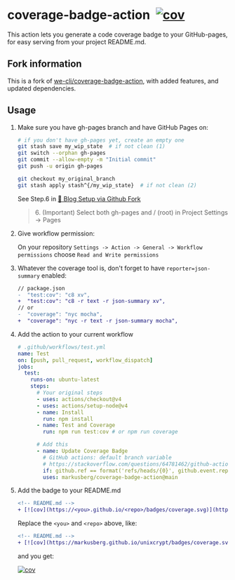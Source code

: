 # coverage-badge-action&nbsp;&nbsp;[![cov](https://markusberg.github.io/coverage-badge-action/badges/coverage.svg)](https://github.com/markusberg/coverage-badge-action/actions)

This action lets you generate a code coverage badge to your GitHub-pages, for easy serving from your project README.md.

## Fork information

This is a fork of [we-cli/coverage-badge-action](https://github.com/we-cli/coverage-badge-action), with added features, and updated dependencies.

## Usage

1. Make sure you have gh-pages branch and have GitHub Pages on:

   ```sh
   # if you don't have gh-pages yet, create an empty one
   git stash save my_wip_state  # if not clean (1)
   git switch --orphan gh-pages
   git commit --allow-empty -m "Initial commit"
   git push -u origin gh-pages

   git checkout my_original_branch
   git stash apply stash^{/my_wip_state}  # if not clean (2)
   ```

   See Step.6 in [🚀 Blog Setup via Github Fork](https://fritx.github.io/silent/?2022/09/blog-setup-via-github-fork)

   > 6\. (Important) Select both gh-pages and / (root) in Project Settings -> Pages

1. Give workflow permission:

   On your repository `Settings -> Action -> General -> Workflow permissions` choose `Read and Write permissions`

1. Whatever the coverage tool is, don't forget to have `reporter=json-summary` enabled:

   ```diff
   // package.json
   -  "test:cov": "c8 xv",
   +  "test:cov": "c8 -r text -r json-summary xv",
   // or
   -  "coverage": "nyc mocha",
   +  "coverage": "nyc -r text -r json-summary mocha",
   ```

1. Add the action to your current workflow

   ```yml
   # .github/workflows/test.yml
   name: Test
   on: [push, pull_request, workflow_dispatch]
   jobs:
     test:
       runs-on: ubuntu-latest
       steps:
         # Your original steps
         - uses: actions/checkout@v4
         - uses: actions/setup-node@v4
         - name: Install
           run: npm install
         - name: Test and Coverage
           run: npm run test:cov # or npm run coverage

         # Add this
         - name: Update Coverage Badge
           # GitHub actions: default branch variable
           # https://stackoverflow.com/questions/64781462/github-actions-default-branch-variable
           if: github.ref == format('refs/heads/{0}', github.event.repository.default_branch)
           uses: markusberg/coverage-badge-action@main
   ```

1. Add the badge to your README.md

   ```diff
   <!-- README.md -->
   + [![cov](https://<you>.github.io/<repo>/badges/coverage.svg)](https://github.com/<you>/<repo>/actions)
   ```

   Replace the `<you>` and `<repo>` above, like:

   ```diff
   <!-- README.md -->
   + [![cov](https://markusberg.github.io/unixcrypt/badges/coverage.svg)](https://github.com/markusberg/unixcrypt/actions)
   ```

   and you get:

   [![cov](https://markusberg.github.io/unixcrypt/badges/coverage.svg)](https://github.com/we-cli/unixcrypt/actions)
